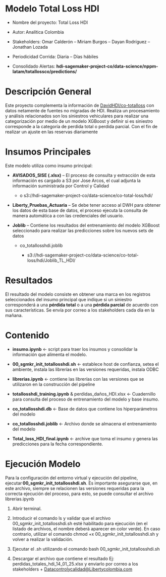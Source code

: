 # Modelo Total Loss HDI

- Nombre del proyecto: Total Loss HDI

- Autor: Analítica Colombia 

- Stakeholders: Omar Calderón – Miriam Burgos – Dayan Rodríguez – Jonathan Lozada 

- Periodicidad Corrida: Diaria – Días hábiles  

- Consolidado Alertas: **hdi-sagemaker-project-co/data-science/nppm-latam/totallossco/predictions/** 

 

# Descripción General 

Este proyecto complementa la información de [DavidHDI/co-totalloss](https://github.com/DavidHDI/co-totalloss) con datos netamente de fuentes no migradas de HDI. Realiza un procesamiento y análisis relacionados son los siniestros vehiculares para realizar una categorización por medio de un modelo XGBoost y definir si es siniestro corresponde a la categoría de perdida total o perdida parcial. Con el fin de realizar un ajuste en las reservas diariamente

# Insumos Principales 

Este modelo utiliza como insumo principal: 

- **AVISADOS_SISE (.xlsx)** – El proceso de consulta y extracción de esta información es cargado a S3 por Jose Arcos, el cual adjunta la información suministrada por Control y Calidad

  - o	s3://hdi-sagemaker-project-co/data-science/co-total-loss/hdi/
 
- **Liberty_Pruebas_Actuaria** – Se debe tener acceso al DWH para obtener los datos de esta base de datos, el proceso ejecuta la consulta de manera automática a con las credenciales del usuario.

- **Joblib** – Contiene los resultados del entrenamiento del modelo XGBoost seleccionado para realizar las predicciones sobre los nuevos sets de datos 

  - co_totallosshdi.joblib

    - s3://hdi-sagemaker-project-co/data-science/co-total-loss/hdi/Joblib_TL_HDI/

# Resultados  

El resultado del modelo consiste en obtener una marca en los registros seleccionados del insumo principal que indique si un siniestro corresponderá a una **pérdida total** o a una **pérdida parcial** de acuerdo con sus características. Se envía por correo a los stakeholders cada día en la mañana.

# Contenido 

-	**insumo.ipynb** <- script para traer los insumos y consolidar la información que alimenta el modelo.

-	**00_sgmkr_init_totallosshdi.sh** <- establece host de confianza, setea el ambiente, instala las librerías en las versiones requeridas, instala ODBC
  
-	**librerias.ipynb** <- contiene las librerías con las versiones que se utilizaron en la construcción del pipeline

-	**totallosshdi_training.ipynb** & perdidas_daños_HDI.xlsx <- Cuadernillo para consulta del proceso de entrenamiento del modelo y base insumo.

-	**co_totallosshdi.db** <- Base de datos que contiene los hiperparámetros del modelo
  
-	**co_totallosshdi.joblib** <-  Archivo donde se almacena el entrenamiento del modelo
  
-	**Total_loss_HDI_final.ipynb** <- archive que toma el insumo y genera las predicciones para la fecha correspondiente.


# Ejecución Modelo 

Para la configuración del entorno virtual y ejecución del pipeline, ejecutar **00_sgmkr_init_totallosshdi.sh**. Es importante asegurarse que, en este archivo, siempre se relacionen las versiones requeridas para la correcta ejecución del proceso, para esto, se puede consultar el archivo librerias.ipynb       

1. Abrir terminal. 

2. Introducir el comando ls y validar que el archivo 00_sgmkr_init_totallosshdi.sh esté habilitado para ejecución (en el listado de archivos, el nombre deberá aparecer en color verde). En caso contrario, utilizar el comando chmod +x 00_sgmkr_init_totallosshdi.sh y volver a realizar la validación. 

3. Ejecutar el .sh utilizando el comando bash 00_sgmkr_init_totallosshdi.sh 

4. Descargar el archivo que contiene el resultado Ej: perdidas_totales_hdi_14_01_25.xlsx y enviarlo por correo a los stakeholders + Datacontrolycalidad@Libertycolombia.com 
